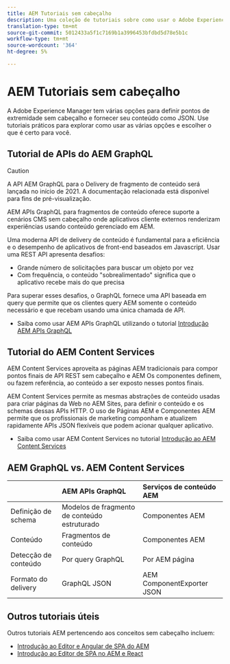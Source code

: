 ```yaml
---
title: AEM Tutoriais sem cabeçalho
description: Uma coleção de tutoriais sobre como usar o Adobe Experience Manager como um CMS sem cabeçalho.
translation-type: tm+mt
source-git-commit: 5012433a5f1c7169b1a3996453bfdbd5d78e5b1c
workflow-type: tm+mt
source-wordcount: '364'
ht-degree: 5%

---
```



# AEM Tutoriais sem cabeçalho

A Adobe Experience Manager tem várias opções para definir pontos de extremidade sem cabeçalho e fornecer seu conteúdo como JSON. Use tutoriais práticos para explorar como usar as várias opções e escolher o que é certo para você.

## Tutorial de APIs do AEM GraphQL

>[!CAUTION]
>
> A API AEM GraphQL para o Delivery de fragmento de conteúdo será lançada no início de 2021.
> A documentação relacionada está disponível para fins de pré-visualização.

AEM APIs GraphQL para fragmentos de conteúdo
oferece suporte a cenários CMS sem cabeçalho onde aplicativos cliente externos renderizam experiências usando conteúdo gerenciado em AEM.

Uma moderna API de delivery de conteúdo é fundamental para a eficiência e o desempenho de aplicativos de front-end baseados em Javascript. Usar uma REST API apresenta desafios:

* Grande número de solicitações para buscar um objeto por vez
* Com frequência, o conteúdo &quot;sobrealimentado&quot; significa que o aplicativo recebe mais do que precisa

Para superar esses desafios, o GraphQL fornece uma API baseada em query que permite que os clientes query AEM somente o conteúdo necessário e que recebam usando uma única chamada de API.

* Saiba como usar AEM APIs GraphQL utilizando o tutorial [Introdução AEM APIs GraphQL](./graphql/overview.md)

## Tutorial do AEM Content Services

AEM Content Services aproveita as páginas AEM tradicionais para compor pontos finais de API REST sem cabeçalho e AEM Os componentes definem, ou fazem referência, ao conteúdo a ser exposto nesses pontos finais.

AEM Content Services permite as mesmas abstrações de conteúdo usadas para criar páginas da Web no AEM Sites, para definir o conteúdo e os schemas dessas APIs HTTP. O uso de Páginas AEM e Componentes AEM permite que os profissionais de marketing componham e atualizem rapidamente APIs JSON flexíveis que podem acionar qualquer aplicativo.

* Saiba como usar AEM Content Services no tutorial [Introdução ao AEM Content Services](./content-services/overview.md)

## AEM GraphQL vs. AEM Content Services

|  | AEM APIs GraphQL | Serviços de conteúdo AEM |
|--------------------------------|:-----------------|:---------------------|
| Definição de schema | Modelos de fragmento de conteúdo estruturado | Componentes AEM |
| Conteúdo | Fragmentos de conteúdo | Componentes AEM |
| Detecção de conteúdo | Por query GraphQL | Por AEM página |
| Formato do delivery | GraphQL JSON | AEM ComponentExporter JSON |

## Outros tutoriais úteis

Outros tutoriais AEM pertencendo aos conceitos sem cabeçalho incluem:

* [Introdução ao Editor e Angular de SPA do AEM](https://experienceleague.adobe.com/docs/experience-manager-learn/spa-angular-tutorial/overview.html)
* [Introdução ao Editor de SPA no AEM e React](https://experienceleague.adobe.com/docs/experience-manager-learn/spa-react-tutorial/overview.html)